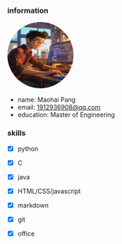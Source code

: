 ### information

<img src="./img/1.png" alt="头像" style="width: 150px; height: 150px; border-radius: 50%;">

- name: Maohai Pang
- email: 1912936908@qq.com
- education: Master of Engineering

### skills

- [x] python
- [x] C
- [x] java
- [x] HTML/CSS/javascript
- [x] markdown
- [x] git
- [x] office
  